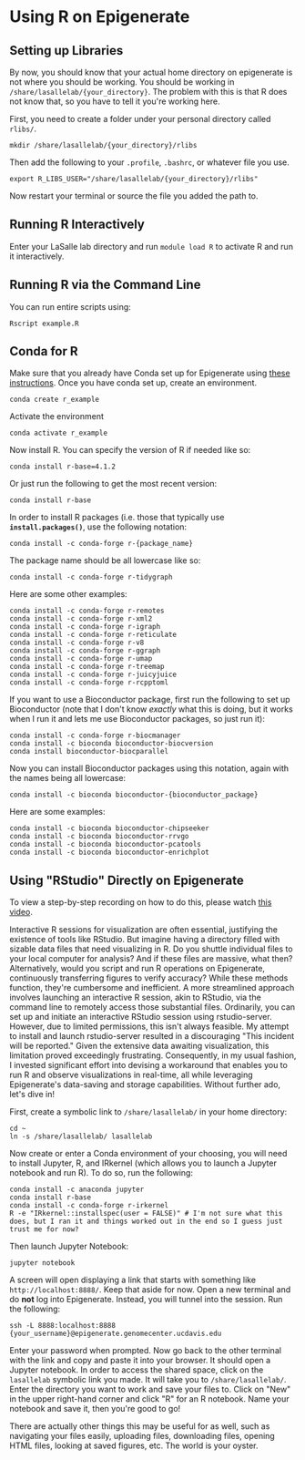 # Using R on Epigenerate

## Setting up Libraries

By now, you should know that your actual home directory on epigenerate is not where you should be working. You should be working in `/share/lasallelab/{your_directory}`. The problem with this is that R does not know that, so you have to tell it you're working here.

First, you need to create a folder under your personal directory called `rlibs/`.

```
mkdir /share/lasallelab/{your_directory}/rlibs
```

Then add the following to your `.profile`, `.bashrc`, or whatever file you use.

```
export R_LIBS_USER="/share/lasallelab/{your_directory}/rlibs"
```

Now restart your terminal or source the file you added the path to.


## Running R Interactively

Enter your LaSalle lab directory and run `module load R` to activate R and run it interactively. 

## Running R via the Command Line

You can run entire scripts using:

```
Rscript example.R
```

## Conda for R

Make sure that you already have Conda set up for Epigenerate using [these instructions](https://github.com/vhaghani26/epigenerate/blob/main/conda.md). Once you have conda set up, create an environment.

```
conda create r_example
```

Activate the environment

```
conda activate r_example
```

Now install R. You can specify the version of R if needed like so:

```
conda install r-base=4.1.2
```

Or just run the following to get the most recent version:

```
conda install r-base
```

In order to install R packages (i.e. those that typically use **`install.packages()`**, use the following notation:

```
conda install -c conda-forge r-{package_name}
```

The package name should be all lowercase like so:

```
conda install -c conda-forge r-tidygraph
```

Here are some other examples:

```
conda install -c conda-forge r-remotes
conda install -c conda-forge r-xml2
conda install -c conda-forge r-igraph
conda install -c conda-forge r-reticulate
conda install -c conda-forge r-v8
conda install -c conda-forge r-ggraph
conda install -c conda-forge r-umap
conda install -c conda-forge r-treemap
conda install -c conda-forge r-juicyjuice
conda install -c conda-forge r-rcpptoml
```

If you want to use a Bioconductor package, first run the following to set up Bioconductor (note that I don't know _exactly_ what this is doing, but it works when I run it and lets me use Bioconductor packages, so just run it):

```
conda install -c conda-forge r-biocmanager
conda install -c bioconda bioconductor-biocversion
conda install bioconductor-biocparallel
```

Now you can install Bioconductor packages using this notation, again with the names being all lowercase:

```
conda install -c bioconda bioconductor-{bioconductor_package}
```

Here are some examples:

```
conda install -c bioconda bioconductor-chipseeker
conda install -c bioconda bioconductor-rrvgo
conda install -c bioconda bioconductor-pcatools
conda install -c bioconda bioconductor-enrichplot
```

## Using "RStudio" Directly on Epigenerate

To view a step-by-step recording on how to do this, please watch [this video](https://youtu.be/Gnb9y-CoLXM). 

Interactive R sessions for visualization are often essential, justifying the existence of tools like RStudio. But imagine having a directory filled with sizable data files that need visualizing in R. Do you shuttle individual files to your local computer for analysis? And if these files are massive, what then? Alternatively, would you script and run R operations on Epigenerate, continuously transferring figures to verify accuracy? While these methods function, they're cumbersome and inefficient. A more streamlined approach involves launching an interactive R session, akin to RStudio, via the command line to remotely access those substantial files. Ordinarily, you can set up and initiate an interactive RStudio session using rstudio-server. However, due to limited permissions, this isn't always feasible. My attempt to install and launch rstudio-server resulted in a discouraging "This incident will be reported." Given the extensive data awaiting visualization, this limitation proved exceedingly frustrating. Consequently, in my usual fashion, I invested significant effort into devising a workaround that enables you to run R and observe visualizations in real-time, all while leveraging Epigenerate's data-saving and storage capabilities. Without further ado, let's dive in!

First, create a symbolic link to `/share/lasallelab/` in your home directory:

```
cd ~
ln -s /share/lasallelab/ lasallelab
```

Now create or enter a Conda environment of your choosing, you will need to install Jupyter, R, and IRkernel (which allows you to launch a Jupyter notebook and run R). To do so, run the following:

```
conda install -c anaconda jupyter
conda install r-base
conda install -c conda-forge r-irkernel
R -e "IRkernel::installspec(user = FALSE)" # I'm not sure what this does, but I ran it and things worked out in the end so I guess just trust me for now?
```

Then launch Jupyter Notebook:

```
jupyter notebook
```

A screen will open displaying a link that starts with something like `http://localhost:8888/`. Keep that aside for now. Open a new terminal and do **not** log into Epigenerate. Instead, you will tunnel into the session. Run the following:

```
ssh -L 8888:localhost:8888 {your_username}@epigenerate.genomecenter.ucdavis.edu
```

Enter your password when prompted. Now go back to the other terminal with the link and copy and paste it into your browser. It should open a Jupyter notebook. In order to access the shared space, click on the `lasallelab` symbolic link you made. It will take you to `/share/lasallelab/`. Enter the directory you want to work and save your files to. Click on "New" in the upper right-hand corner and click "R" for an R notebook. Name your notebook and save it, then you're good to go!

There are actually other things this may be useful for as well, such as navigating your files easily, uploading files, downloading files, opening HTML files, looking at saved figures, etc. The world is your oyster. 